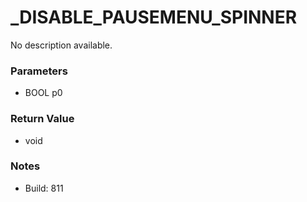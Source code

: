 # _DISABLE_PAUSEMENU_SPINNER

No description available.

### Parameters
* BOOL p0

### Return Value
* void

### Notes
* Build: 811

